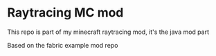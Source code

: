 # Raytracing MC mod

This repo is part of my minecraft raytracing mod, it's the java mod part

Based on the fabric example mod repo

